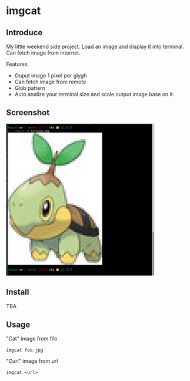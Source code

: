 # imgcat

## Introduce

My little weekend side project. Load an image and display it into terminal. Can fetch image from internet.

Features:
* Ouput image 1 pixel per glygh
* Can fetch image from remote
* Glob pattern
* Auto analize your terminal size and scale output image base on it.

## Screenshot

![Screenshot](docs/images/screenshot01.png)

## Install

TBA

## Usage

"Cat" image from file
```
imgcat foo.jpg
```

"Curl" image from url
```
imgcat <url>
```